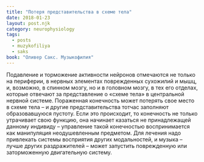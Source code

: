 ```yaml
---
title: "Потеря представительства в схеме тела"
date: 2018-01-23
layout: post.njk
category: neurophysiology
tags:
  - posts
  - muzykofiliya
  - saks
book: "Оливер Сакс. Музыкофилия"
---
```


Подавление и торможение активности нейронов отмечаются не только на периферии, в нервных элементах поврежденных сухожилий и мышц, и, возможно, в спинном мозгу, но и в головном мозгу, в тех его отделах, которые отвечают за представление о «схеме тела» в центральной нервной системе. Пораженная конечность может потерять свое место в схеме тела – и другие представительства тотчас заполняют образовавшуюся пустоту. Если это происходит, то конечность не только утрачивает свою функцию, она начинает казаться не принадлежащей данному индивиду – управление такой конечностью воспринимается как манипуляция неодушевленным предметом. Для лечения надо привлекать системы восприятия других модальностей, и музыка – лучше других раздражителей – может запустить поврежденную или заторможенную двигательную систему.
